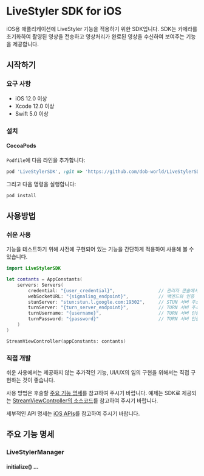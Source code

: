 # LiveStyler SDK for iOS

iOS용 애플리케이션에 LiveStyler 기능을 적용하기 위한 SDK입니다.
SDK는 카메라를 초기화하여 촬영된 영상을 전송하고 영상처리가 완료된 영상을 수신하여 보여주는 기능을 제공합니다.

## 시작하기

### 요구 사항

*   iOS 12.0 이상
*   Xcode 12.0 이상
*   Swift 5.0 이상

### 설치

#### CocoaPods

`Podfile`에 다음 라인을 추가합니다:

```ruby
pod 'LiveStylerSDK', :git => 'https://github.com/dob-world/LiveStylerSDKiOS.git', :tag => '0.0.1'
```

그리고 다음 명령을 실행합니다:

```bash
pod install
```

## 사용방법

### 쉬운 사용

기능을 테스트하기 위해 사전에 구현되어 있는 기능을 간단하게 적용하여 사용해 볼 수 있습니다.

```swift
import LiveStylerSDK

let contants = AppConstants(
    servers: Servers(
        credential: "{user_credential}",                // 관리자 콘솔에서 발급한 Access Token
        webSocketURL: "{signaling_endpoint}",           // 백엔드와 인증 정보를 주고 받는 시그널 채널 엔드포인트 주소
        stunServer: "stun:stun.l.google.com:19302",     // STUN 서버 주소
        turnServer: "{turn_server_endpoint}",           // TURN 서버 주소
        turnUsername: "{username}",                     // TURN 서버 인증 정보
        turnPassword: "{password}"                      // TURN 서버 인증 정보
    )
)

StreamViewController(appConstants: contants)
```

### 직접 개발

쉬운 사용에서는 제공하지 않는 추가적인 기능, UI/UX의 임의 구현을 위해서는 직접 구현하는 것이 좋습니다.

사용 방법은 후술할 [주요 기능 명세](#주요-기능-명세)를 참고하여 주시기 바랍니다.
예제는 SDK로 제공되는 [StreamViewController의 소스코드](ios-streamviewcontroller.md)를 참고하여 주시기 바랍니다.

세부적인 API 명세는 [iOS APIs](reference-swift.md)를 참고하여 주시기 바랍니다.


## 주요 기능 명세

### LiveStylerManager

#### initialize() ...